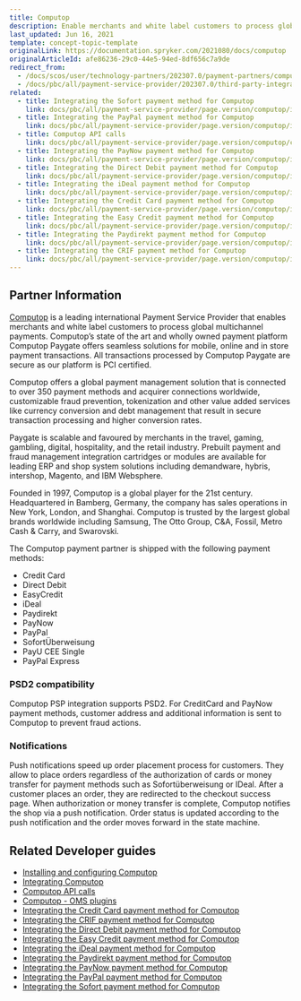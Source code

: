 ```yaml
---
title: Computop
description: Enable merchants and white label customers to process global multichannel payments by integrate Computop into the Spryker Commerce OS.
last_updated: Jun 16, 2021
template: concept-topic-template
originalLink: https://documentation.spryker.com/2021080/docs/computop
originalArticleId: afe86236-29c0-44e5-94ed-8df656c7a9de
redirect_from:
  - /docs/scos/user/technology-partners/202307.0/payment-partners/computop.html
  - /docs/pbc/all/payment-service-provider/202307.0/third-party-integrations/computop/computop.html
related:
  - title: Integrating the Sofort payment method for Computop
    link: docs/pbc/all/payment-service-provider/page.version/computop/integrate-payment-methods-for-computop/integrate-the-sofort-payment-method-for-computop.html
  - title: Integrating the PayPal payment method for Computop
    link: docs/pbc/all/payment-service-provider/page.version/computop/integrate-payment-methods-for-computop/integrate-the-paypal-payment-method-for-computop.html
  - title: Computop API calls
    link: docs/pbc/all/payment-service-provider/page.version/computop/computop-api-calls.html
  - title: Integrating the PayNow payment method for Computop
    link: docs/pbc/all/payment-service-provider/page.version/computop/integrate-payment-methods-for-computop/integrate-the-paynow-payment-method-for-computop.html
  - title: Integrating the Direct Debit payment method for Computop
    link: docs/pbc/all/payment-service-provider/page.version/computop/integrate-payment-methods-for-computop/integrate-the-direct-debit-payment-method-for-computop.html
  - title: Integrating the iDeal payment method for Computop
    link: docs/pbc/all/payment-service-provider/page.version/computop/integrate-payment-methods-for-computop/integrate-the-ideal-payment-method-for-computop.html
  - title: Integrating the Сredit Сard payment method for Computop
    link: docs/pbc/all/payment-service-provider/page.version/computop/integrate-payment-methods-for-computop/integrate-the-credit-card-payment-method-for-computop.html
  - title: Integrating the Easy Credit payment method for Computop
    link: docs/pbc/all/payment-service-provider/page.version/computop/integrate-payment-methods-for-computop/integrate-the-easy-credit-payment-method-for-computop.html
  - title: Integrating the Paydirekt payment method for Computop
    link: docs/pbc/all/payment-service-provider/page.version/computop/integrate-payment-methods-for-computop/integrate-the-paydirekt-payment-method-for-computop.html
  - title: Integrating the CRIF payment method for Computop
    link: docs/pbc/all/payment-service-provider/page.version/computop/integrate-payment-methods-for-computop/integrate-the-crif-payment-method-for-computop.html
---
```


## Partner Information

[Computop](https://www.computop.com/de/) is a leading international Payment Service Provider that enables merchants and white label customers to process global multichannel payments. Computop’s state of the art and wholly owned payment platform Computop Paygate offers seamless solutions for mobile, online and in store payment transactions. All transactions processed by Computop Paygate are secure as our platform is PCI certified.

Computop offers a global payment management solution that is connected to over 350 payment methods and acquirer connections worldwide, customizable fraud prevention, tokenization and other value added services like currency conversion and debt management that result in secure transaction processing and higher conversion rates.

Paygate is scalable and favoured by merchants in the travel, gaming, gambling, digital, hospitality, and the retail industry. Prebuilt payment and fraud management integration cartridges or modules are available for leading ERP and shop system solutions including demandware, hybris, intershop, Magento, and IBM Websphere.

Founded in 1997, Computop is a global player for the 21st century. Headquartered in Bamberg, Germany, the company has sales operations in New York, London, and Shanghai. Computop is trusted by the largest global brands worldwide including Samsung, The Otto Group, C&A, Fossil, Metro Cash & Carry, and Swarovski.

The Computop payment partner is shipped with the following payment methods:

* Credit Card
* Direct Debit
* EasyCredit
* iDeal
* Paydirekt
* PayNow
* PayPal
* SofortÜberweisung
* PayU CEE Single
* PayPal Express

### PSD2 compatibility

Computop PSP integration supports PSD2. For CreditCard and PayNow payment methods, customer address and additional information is sent to Computop to prevent fraud actions.

### Notifications

Push notifications speed up order placement process for customers. They allow to place orders regardless of the authorization of cards or money transfer for payment methods such as Sofortüberweisung or IDeal. After a customer places an order, they are redirected to the checkout success page. When authorization or money transfer is complete, Computop notifies the shop via a push notification. Order status is updated according to the push notification and the order moves forward in the state machine.

## Related Developer guides

* [Installing and configuring Computop](/docs/pbc/all/payment-service-provider/{{page.version}}/computop/install-and-configure-computop.html)
* [Integrating Computop](/docs/pbc/all/payment-service-provider/{{page.version}}/computop/integrate-computop.html)
* [Computop API calls](/docs/pbc/all/payment-service-provider/{{page.version}}/computop/computop-api-calls.html)
* [Computop - OMS plugins](/docs/pbc/all/payment-service-provider/{{page.version}}/computop/computop-oms-plugins.html)
* [Integrating the Сredit Сard payment method for Computop](/docs/pbc/all/payment-service-provider/{{page.version}}/computop/integrate-payment-methods-for-computop/integrate-the-credit-card-payment-method-for-computop.html)
* [Integrating the CRIF payment method for Computop](/docs/pbc/all/payment-service-provider/{{page.version}}/computop/integrate-payment-methods-for-computop/integrate-the-crif-payment-method-for-computop.html)
* [Integrating the Direct Debit payment method for Computop](/docs/pbc/all/payment-service-provider/{{page.version}}/computop/integrate-payment-methods-for-computop/integrate-the-direct-debit-payment-method-for-computop.html)
* [Integrating the Easy Credit payment method for Computop](/docs/pbc/all/payment-service-provider/{{page.version}}/computop/integrate-payment-methods-for-computop/integrate-the-easy-credit-payment-method-for-computop.html)
* [Integrating the iDeal payment method for Computop](/docs/pbc/all/payment-service-provider/{{page.version}}/computop/integrate-payment-methods-for-computop/integrate-the-ideal-payment-method-for-computop.html)
* [Integrating the Paydirekt payment method for Computop](/docs/pbc/all/payment-service-provider/{{page.version}}/computop/integrate-payment-methods-for-computop/integrate-the-paydirekt-payment-method-for-computop.html)
* [Integrating the PayNow payment method for Computop](/docs/pbc/all/payment-service-provider/{{page.version}}/computop/integrate-payment-methods-for-computop/integrate-the-paynow-payment-method-for-computop.html)
* [Integrating the PayPal payment method for Computop  ](/docs/pbc/all/payment-service-provider/{{page.version}}/computop/integrate-payment-methods-for-computop/integrate-the-paypal-payment-method-for-computop.html)
* [Integrating the Sofort payment method for Computop](/docs/pbc/all/payment-service-provider/{{page.version}}/computop/integrate-payment-methods-for-computop/integrate-the-sofort-payment-method-for-computop.html)
